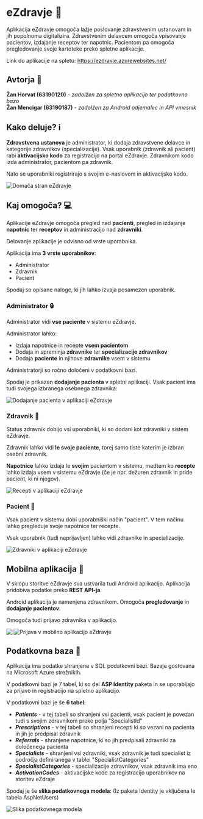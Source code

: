 # eZdravje :hospital:
Aplikacija eZdravje omogoča lažje poslovanje zdravstvenim ustanovam in jih popolnoma digitalizira. Zdravstvenim delavcem omogoča vpisovanje pacientov, izdajanje receptov ter napotnic. Pacientom pa omogoča pregledovanje svoje kartoteke preko spletne aplikacije.

Link do aplikacije na spletu: https://ezdravje.azurewebsites.net/

## Avtorja :construction_worker:
**Žan Horvat (63190120)** - *zadolžen za spletno aplikacijo ter podatkovno bazo* <br>
**Žan Mencigar (63190187)** - *zadolžen za Android odjemalec in API vmesnik* <br>

## Kako deluje? :information_source:
<b>Zdravstvena ustanova</b> je administrator, ki dodaja zdravstvene delavce in kategorije zdravnikov (specializacije). Vsak uporabnik (zdravnik ali pacient) rabi <b>aktivacijsko kodo</b> za registracijo na portal eZdravje. Zdravnikom kodo izda administrator, pacientom pa zdravnik.

Nato se uporabniki registrirajo s svojim e-naslovom in aktivacijsko kodo.


![Domača stran eZdravje](https://github.com/horvatz/eZdravje/blob/master/img/eZdravje_home.PNG)

## Kaj omogoča? :computer:
Aplikacije eZdravje omogoča pregled nad **pacienti**, pregled in izdajanje **napotnic** ter **receptov** in administracijo nad **zdravniki**.

Delovanje aplikacije je odvisno od vrste uporabnika.

Aplikacija ima **3 vrste uporabnikov**:
* Administrator
* Zdravnik
* Pacient

Spodaj so opisane naloge, ki jih lahko izvaja posamezen uporabnik.

### Administrator :lock:
Administrator vidi **vse paciente** v sistemu eZdravje.

Administrator lahko:
* Izdaja napotnice in recepte **vsem pacientom**
* Dodaja in spreminja **zdravnike** ter **specializacije zdravnikov** 
* Dodaja **paciente** in njihove **zdravnike** vsem v sistemu

Administratorji so ročno določeni v podatkovni bazi.

Spodaj je prikazan **dodajanje pacienta** v spletni aplikaciji. Vsak pacient ima tudi svojega izbranega osebnega zdravnika:

![Dodajanje pacienta v aplikaciji eZdravje](https://github.com/horvatz/eZdravje/blob/master/img/eZdravje_add_patient.PNG)

### Zdravnik :syringe:
Status zdravnik dobijo vsi uporabniki, ki so dodani kot zdravniki v sistem eZdravje.

Zdravnik lahko vidi **le svoje paciente**, torej samo tiste katerim je izbran osebni zdravnik.

**Napotnice** lahko izdaja le **svojim** pacientom v sistemu, medtem ko **recepte** lahko izdaja vsem v sistemu eZdravje (če je npr. dežuren zdravnik in pride pacient, ki ni njegov).


![Recepti v aplikaciji eZdravje](https://github.com/horvatz/eZdravje/blob/master/img/eZdravje_prescriptions.PNG)

### Pacient :man:
Vsak pacient v sistemu dobi uporabniški način "pacient". V tem načinu lahko pregleduje svoje napotnice ter recepte.

Vsak uporabnik (tudi neprijavljen) lahko vidi zdravnike in specializacije.

![Zdravniki v aplikaciji eZdravje](https://github.com/horvatz/eZdravje/blob/master/img/eZdravje_doctors.PNG)

## Mobilna aplikacija :iphone:
V sklopu storitve eZdravje sva ustvarila tudi Android aplikacijo. Aplikacija pridobiva podatke preko **REST API-ja**.

Android aplikacija je namenjena zdravnikom. Omogoča **pregledovanje** in **dodajanje pacientov**.

Omogoča tudi prijavo zdravnika v aplikacijo.

<img align="left" src="https://github.com/horvatz/eZdravje/blob/master/img/eZdravje_mobile_login.png">


![Prijava v mobilno aplikacijo eZdravje](https://github.com/horvatz/eZdravje/blob/master/img/eZdravje_mobile_patients.png)

## Podatkovna baza :file_folder:
Aplikacija ima podatke shranjene v SQL podatkovni bazi. Bazaje gostovana na Microsoft Azure strežnikih.

V podatkovni bazi je 7 tabel, ki so del **ASP Identity** paketa in se uporabljajo za prijavo in registracijo na spletno aplikacijo.

V podatkovni bazi je še **6 tabel**:
* ***Patients*** - v tej tabeli so shranjeni vsi pacienti, vsak pacient je povezan tudi s svojim zdravnikom preko polja "SpecialistId"
* ***Prescriptions*** - v tej tabeli so shranjeni recepti ki so vezani na pacienta in jih je predpisal zdravnik
* ***Referrals*** - shranjene napotnice, ki so jih predpisali zdravniki za določenega pacienta
* ***Specialists*** - shranjeni vsi zdravniki, vsak zdravnik je tudi specialist iz področja definiranega v tablei "SpecialistCategories"
* ***SpecialistCategories*** - specializacije zdravnikov, vsak zdravnik ima eno
* ***ActivationCodes*** - aktivacijske kode za registracijo uporabnikov na storitev eZdraje

Spodaj je še **slika podatkovnega modela**: (Iz paketa Identity je vključena le tabela AspNetUsers)


![Slika podatkovnega modela](https://github.com/horvatz/eZdravje/blob/master/img/Database_diagram.PNG)
